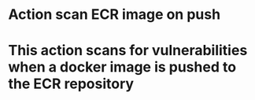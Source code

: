 # Action scan ECR image on push
# This action scans for vulnerabilities when a docker image is pushed to the ECR repository